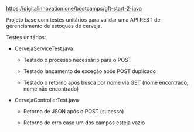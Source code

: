 https://digitalinnovation.one/bootcamps/gft-start-2-java

Projeto base com testes unitários para validar uma API REST de gerenciamento de estoques de cerveja.

Testes unitários:

* CervejaServiceTest.java

	* Testado o processo necessário para o POST

	* Testado lançamento de exceção após POST duplicado

	* Testado o retorno após busca por nome via GET (nome encontrado, nome não encontrado)

* CervejaControllerTest.java

	* Retorno de JSON após o POST (sucesso)

	* Retorno de erro caso um dos campos esteja vazio
